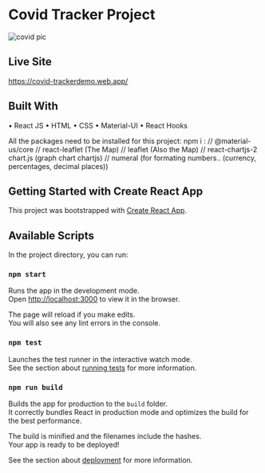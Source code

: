# Covid Tracker Project

![covid pic](https://user-images.githubusercontent.com/52262312/99764494-0d436d00-2ab2-11eb-9a1a-2172e5ae536e.jpg)

## Live Site
https://covid-trackerdemo.web.app/

## Built With
• React JS • HTML • CSS • Material-UI • React Hooks

All the packages need to be installed for this project:
 npm i  :
// @material-us/core
// react-leaflet  (The Map)
// leaflet        (Also the Map)
// react-chartjs-2 chart.js   (graph chart chartjs)
// numeral  (for formating numbers.. (currency, percentages, decimal places))

## Getting Started with Create React App

This project was bootstrapped with [Create React App](https://github.com/facebook/create-react-app).

## Available Scripts

In the project directory, you can run:

### `npm start`

Runs the app in the development mode.\
Open [http://localhost:3000](http://localhost:3000) to view it in the browser.

The page will reload if you make edits.\
You will also see any lint errors in the console.

### `npm test`

Launches the test runner in the interactive watch mode.\
See the section about [running tests](https://facebook.github.io/create-react-app/docs/running-tests) for more information.

### `npm run build`

Builds the app for production to the `build` folder.\
It correctly bundles React in production mode and optimizes the build for the best performance.

The build is minified and the filenames include the hashes.\
Your app is ready to be deployed!

See the section about [deployment](https://facebook.github.io/create-react-app/docs/deployment) for more information.



